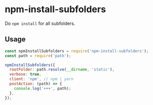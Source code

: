 # npm-install-subfolders

Do `npm install` for all subfolders.

## Usage

```js
const npmInstallSubfolders = require('npm-install-subfolders');
const path = require('path');

npmInstallSubfolders({
  rootFolder: path.resolve(__dirname, 'static'),
  verbose: true,
  client: 'npm', // npm | yarn
  postAction: (path) => {
    console.log('+++', path);
  },
});
```
